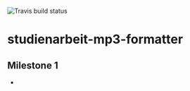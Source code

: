 ![Travis build status](https://travis-ci.org/ob-fun-ws17/studienarbeit-mp3-formatter.svg?branch=master)

# studienarbeit-mp3-formatter

## Milestone 1
* 
